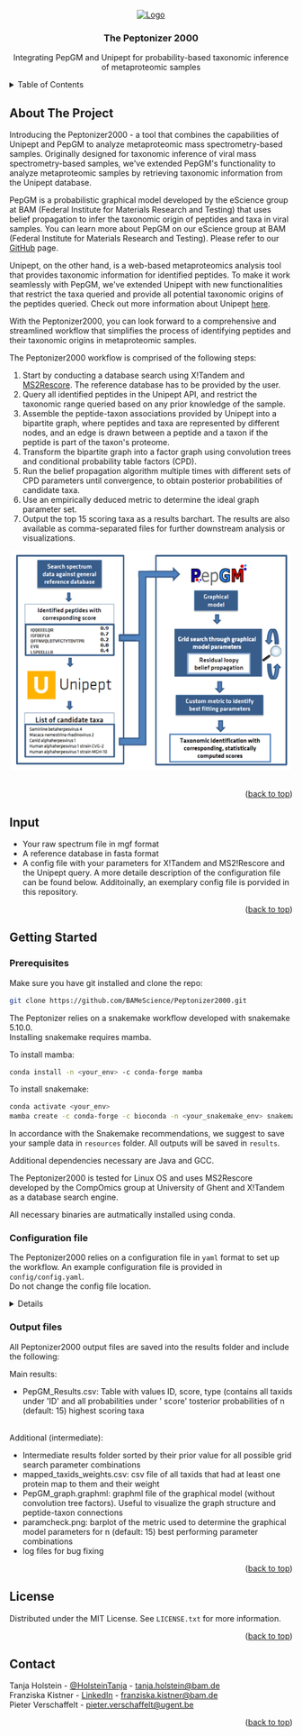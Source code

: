 <div id="top"></div>


<!-- PROJECT SHIELDS -->
<!--
*** I'm using markdown "reference style" links for readability.
*** Reference links are enclosed in brackets [ ] instead of parentheses ( ).
*** See the bottom of this document for the declaration of the reference variables
*** for contributors-url, forks-url, etc. This is an optional, concise syntax you may use.
*** https://www.markdownguide.org/basic-syntax/#reference-style-links
-->
<!-- PROJECT LOGO -->
<br />
<div align="center">
  <a href=https://git.bam.de/tholstei/pepgm/>
    <img src="images/peptonizer.jpg" alt="Logo"  height="300">
  </a>

<h3 align="center">The Peptonizer 2000</h3>

  <p align="center">
    Integrating PepGM and Unipept for probability-based taxonomic inference of metaproteomic samples
    <br />
  </p>
</div>


<!-- TABLE OF CONTENTS -->
<details>
  <summary>Table of Contents</summary>
  <ol>
    <li>
      <a href="#about-the-project">About The Project</a>
      <ul>
      </ul>
    </li>
    <li><a href="#input">Input</a></li>
    <li>
      <a href="#getting-started">Getting Started</a>
      <ul>
        <li><a href="#prerequisites">Prerequisites</a></li>
        <li><a href="#installation">Installation</a></li>
        <li><a href="#preparation">Preparation</a></li>
      </ul>
    </li>
    <li><a href="#usage">Usage</a></li>
    <li><a href="#roadmap">Roadmap</a></li>
    <li><a href="#contributing">Contributing</a></li>
    <li><a href="#license">License</a></li>
    <li><a href="#contact">Contact</a></li>
  </ol>
</details>



<!-- ABOUT THE PROJECT -->
## About The Project

Introducing the Peptonizer2000 - a tool that combines the capabilities of Unipept and PepGM to analyze
metaproteomic mass spectrometry-based samples. Originally designed for taxonomic inference of viral
mass spectrometry-based samples, we've extended PepGM's functionality to analyze metaproteomic samples by
retrieving taxonomic information from the Unipept database.

PepGM is a probabilistic graphical model developed by the eScience group at BAM (Federal Institute for Materials
Research and Testing) that uses belief propagation to infer the taxonomic origin of peptides and taxa in viral samples.
You can learn more about PepGM on our eScience group at BAM (Federal Institute for Materials Research and Testing).
Please refer to our [GitHub](https://github.com/BAMeScience/PepGM) page.

Unipept, on the other hand, is a web-based metaproteomics analysis tool that provides taxonomic information for
identified peptides. To make it work seamlessly with PepGM, we've extended Unipept with new functionalities that
restrict the taxa queried and provide all potential taxonomic origins of the peptides queried. Check out more
information about Unipept [here](https://unipept.ugent.be/).

With the Peptonizer2000, you can look forward to a comprehensive and streamlined workflow that simplifies
the process of identifying peptides and their taxonomic origins in metaproteomic samples.

The Peptonizer2000 workflow is comprised of the following steps:

1. Start by conducting a database search using X!Tandem and [MS2Rescore](https://github.com/compomics/ms2rescore).
   The reference database has to be provided by the user.
2. Query all identified peptides in the Unipept API,
   and restrict the taxonomic range queried based on any prior knowledge of the sample.
3. Assemble the peptide-taxon associations provided by Unipept into a bipartite graph,
   where peptides and taxa are represented by different nodes, and an edge is drawn between a peptide and a taxon
   if the peptide is part of the taxon's proteome.
4. Transform the bipartite graph into a factor graph using convolution trees and conditional probability table
   factors (CPD).
5. Run the belief propagation algorithm multiple times with different sets of CPD parameters until convergence,
   to obtain posterior probabilities of candidate taxa.
6. Use an empirically deduced metric to determine the ideal graph parameter set.
7. Output the top 15 scoring taxa as a results barchart. The results are also available as comma-separated files
   for further downstream analysis or visualizations.


<div align="center">
    <img src="images/workflow.png" alt="worklfow scheme" width="500">
</div>

<br>



<p align="right">(<a href="#top">back to top</a>)</p>

<!-- INPUT -->

## Input

* Your raw spectrum file in mgf format
* A reference database in fasta format <br>
* A config file with your parameters for X!Tandem and MS2!Rescore and the Unipept query. A more detaile description of the configuration file can be found below. Additoinally, an exemplary config file is porvided in this repository.

<p align="right">(<a href="#top">back to top</a>)</p>

<!-- GETTING STARTED -->
## Getting Started

### Prerequisites

Make sure you have git installed and clone the repo:
   ```sh
   git clone https://github.com/BAMeScience/Peptonizer2000.git
   ```
The Peptonizer relies on a snakemake workflow developed with snakemake 5.10.0. <br>
Installing snakemake requires mamba.

To install mamba:
  ```sh
conda install -n <your_env> -c conda-forge mamba
  ```

To install snakemake:
```sh
conda activate <your_env>
mamba create -c conda-forge -c bioconda -n <your_snakemake_env> snakemake
```
In accordance with the Snakemake recommendations, we suggest to save your sample data 
in `resources` folder. All outputs will be saved in `results`.

Additional dependencies necessary are Java and GCC.

The Peptonizer2000 is tested for Linux OS and uses MS2Rescore developed 
by the CompOmics group at University of Ghent and X!Tandem as a database search engine.<br>

All necessary binaries are autmatically installed using conda.


### Configuration file

The Peptonizer2000 relies on a configuration file in `yaml` format to set up the workflow.
An example configuration file is provided in `config/config.yaml`. <br>
Do not change the config file location.

<details> 
   <details > <summary> Peptonizer parameter </summary>
   <ul>
      <li> DataDir:  Relative path to raw spectra </li>
      <li> DatabaseDir: Relative path to database </li>
      <li> ResultsDir: Relative path to results </li>
      <li> ResourcesDir: Relative path to resources </li> 
      <li> ExperimentName: Name of subfolder in results </li>
      <li>TaxaInPlot: # of inferred taxa that appear in the barplot that is created of the results csv</li>
      <li>Alpha: Grid search increments for alpha </li>
      <li>Beta: Grid search increments for beta </li>
      <li>prior: grid search increments for prior </li>
   </ul>
   </details>

   <details > <summary> Sample specific parameter </summary>
   <ul>
      <li> SpectraFileType: mgf or mzML </li>
      <li> SampleName: wildcard for spectra file and folder name </li>
      <li> ReferenceDBName: wildcard for reference database name </li>
   </ul>
   </details>

   <details > <summary> X!Tandem parameter </summary>
   <ul>
       <li>search_engine: Search engine name </li>
       <li>xtandem_default: # Absolute X!Tandem default configuration file path </li>
       <li>xtandem_fmme: Fragment mass tolerance (default=0.4) </li>
       <li>xtandem_fmmeu: ragment mass tolerance unit (default="DA")</li>
       <li>xtandem_pmmep: Precursor mass tolerance plus (default=100) </li>
       <li>xtandem_pmmem: Precursor mass tolerance minus (default=100)</li>
       <li>xtandem_pmmeu: Precursor mass tolerance unit (default="ppm") </li>
       <li>xtandem_mods_fixed: Fixed modifications, comma separated (default="57@C")</li>
       <li>xtandem_mods_variable: Variable modifications, e.g. "16@M", comma separated (default=None)</li>
       <li>xtandem_mods_variable_nterm: Variable N-terminal modifications, e.g."+42.0@[", comma separated (default=None)</li>
       <li>xtandem_add_params: Additional parameters for X!Tandem as json dictionary{"param1" : "value", "param2" : "value", ...} which will be added to thextandem_input.xml</li>
   </ul>
   </details>

   <details > <summary> MS2Rescore parameter </summary>
   <ul>
       <li>RescorePipeline: Pipeline to use,
      any of ['infer', 'pin', 'tandem', 'maxquant', 'msgfplus', 'peptideshaker']. Default: ['infer'] </li>
       <li>RescoreFeatures: Feature sets for which to generate PIN files, 
      any of ["searchengine", "ms2pip", "rt"]. Default:  ['searchengine', 'rt', 'ms2pip'].</li>
       <li>RunPercolator:  Run Percolator within MS²Rescore. Default: False. </li>
       <li>FragModel: MS2PIP model to use. Default: 'HCD' </li>
       <li>Mods: Array of peptide mass modifications. Refer to #/definitions/modifications 
      <a href="https://github.com/compomics/ms2rescore/blob/master/configuration.md">here</a>. </li>
   </ul>
   Please check the official 
   <a href="http://compomics.github.io/projects/ms2rescore#configuration-file">MS2Rescore documentation</a>
   for more details.


   </details>

   <details > <summary> UniPept parameter </summary>
   <ul>
       <li>TaxaNumber: # of taxa </li>
       <li>targetTaxa: Comma separated list of taxa compromised in the UniPept query. If querying all of Unipept, use '1'</li>
       <li>FDR: FDR level, decimal</li>
   </ul> 
   </details>
</details>

### Output files

All Peptonizer2000 output files are saved into the results folder and include the following: <br>

Main results: <br>

- PepGM_Results.csv: Table with values ID, score, type (contains all taxids under 'ID' and all probabilities under '
  score' tosterior probabilities of n (default: 15) highest scoring taxa <br>
  <br>

Additional (intermediate): <br>
- Intermediate results folder sorted by their prior value for all possible grid search parameter combinations
- mapped_taxids_weights.csv: csv file of all taxids that had at least one protein map to them and their weight 
- PepGM_graph.graphml: graphml file of the graphical model (without convolution tree factors). Useful to visualize the graph structure and peptide-taxon connections <br>
- paramcheck.png: barplot of the metric used to determine the graphical model parameters for n (default: 15) best performing parameter combinations <br>
- log files for bug fixing

<p align="right">(<a href="#top">back to top</a>)</p>



<!-- LICENSE -->
## License

Distributed under the MIT License. See `LICENSE.txt` for more information.

<p align="right">(<a href="#top">back to top</a>)</p>


<!-- CONTACT -->
## Contact

Tanja Holstein - [@HolsteinTanja](https://twitter.com/HolsteinTanja) - tanja.holstein@bam.de <br>
Franziska Kistner - [LinkedIn](https://www.linkedin.com/in/franziska-kistner-58a57b18b) - franziska.kistner@bam.de <br>
Pieter Verschaffelt - pieter.verschaffelt@ugent.be

<p align="right">(<a href="#top">back to top</a>)</p>


<!-- MARKDOWN LINKS & IMAGES -->
<!-- https://www.markdownguide.org/basic-syntax/#reference-style-links -->
[contributors-shield]: https://img.shields.io/github/contributors/BAMeScience/repo_name.svg?style=for-the-badge
[contributors-url]: https://github.com/BAMeScience/repo_name/graphs/contributors
[forks-shield]: https://img.shields.io/github/forks/BAMeScience/repo_name.svg?style=for-the-badge
[forks-url]: https://github.com/BAMeScience/repo_name/network/members
[stars-shield]: https://img.shields.io/github/stars/BAMeScience/repo_name.svg?style=for-the-badge
[stars-url]: https://github.com/BAMeScience/repo_name/stargazers
[issues-shield]: https://img.shields.io/github/issues/BAMeScience/repo_name.svg?style=for-the-badge
[issues-url]: https://github.com/BAMeScience/repo_name/issues
[license-shield]: https://img.shields.io/github/license/BAMeScience/repo_name.svg?style=for-the-badge
[license-url]: https://github.com/BAMeScience/repo_name/blob/master/LICENSE.txt
[linkedin-shield]: https://img.shields.io/badge/-LinkedIn-black.svg?style=for-the-badge&logo=linkedin&colorB=555
[linkedin-url]: https://linkedin.com/in/linkedin_username
[product-screenshot]: images/screenshot.png
[Next.js]: https://img.shields.io/badge/next.js-000000?style=for-the-badge&logo=nextdotjs&logoColor=white
[Next-url]: https://nextjs.org/
[React.js]: https://img.shields.io/badge/React-20232A?style=for-the-badge&logo=react&logoColor=61DAFB
[React-url]: https://reactjs.org/
[Vue.js]: https://img.shields.io/badge/Vue.js-35495E?style=for-the-badge&logo=vuedotjs&logoColor=4FC08D
[Vue-url]: https://vuejs.org/
[Angular.io]: https://img.shields.io/badge/Angular-DD0031?style=for-the-badge&logo=angular&logoColor=white
[Angular-url]: https://angular.io/
[Svelte.dev]: https://img.shields.io/badge/Svelte-4A4A55?style=for-the-badge&logo=svelte&logoColor=FF3E00
[Svelte-url]: https://svelte.dev/
[Laravel.com]: https://img.shields.io/badge/Laravel-FF2D20?style=for-the-badge&logo=laravel&logoColor=white
[Laravel-url]: https://laravel.com
[Bootstrap.com]: https://img.shields.io/badge/Bootstrap-563D7C?style=for-the-badge&logo=bootstrap&logoColor=white
[Bootstrap-url]: https://getbootstrap.com
[JQuery.com]: https://img.shields.io/badge/jQuery-0769AD?style=for-the-badge&logo=jquery&logoColor=white
[JQuery-url]: https://jquery.com 